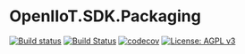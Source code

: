 <h1>OpenIIoT.SDK.Packaging</h1>

[![Build status](https://ci.appveyor.com/api/projects/status/p8b725rb24im38o2?svg=true)](https://ci.appveyor.com/project/OpenIIoTAdmin/openiiot-sdk-packaging)
[![Build Status](https://travis-ci.org/OpenIIoT/OpenIIoT.SDK.Packaging.svg?branch=master)](https://travis-ci.org/OpenIIoT/OpenIIoT.SDK.Packaging)
[![codecov](https://codecov.io/gh/OpenIIoT/OpenIIoT.SDK.Packaging/branch/master/graph/badge.svg)](https://codecov.io/gh/OpenIIoT/OpenIIoT.SDK.Packaging)
[![License: AGPL v3](https://img.shields.io/badge/License-AGPL%20v3-blue.svg)](https://github.com/OpenIIoT/OpenIIoT.SDK.Packaging/blob/master/LICENSE)


